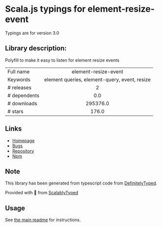 
# Scala.js typings for element-resize-event

Typings are for version 3.0

## Library description:
Polyfill to make it easy to listen for element resize events

|                    |                 |
| ------------------ | :-------------: |
| Full name          | element-resize-event |
| Keywords           | element queries, element-query, event, resize |
| # releases         | 2 |
| # dependents       | 0.0 |
| # downloads        | 295376.0 |
| # stars            | 176.0 |

## Links
- [Homepage](https://github.com/KyleAMathews/element-resize-event)
- [Bugs](https://github.com/KyleAMathews/element-resize-event/issues)
- [Repository](https://github.com/KyleAMathews/element-resize-event)
- [Npm](https://www.npmjs.com/package/element-resize-event)
    


## Note
This library has been generated from typescript code from [DefinitelyTyped](https://definitelytyped.org).

Provided with :purple_heart: from [ScalablyTyped](https://github.com/oyvindberg/ScalablyTyped)

## Usage
See [the main readme](../../readme.md) for instructions.



